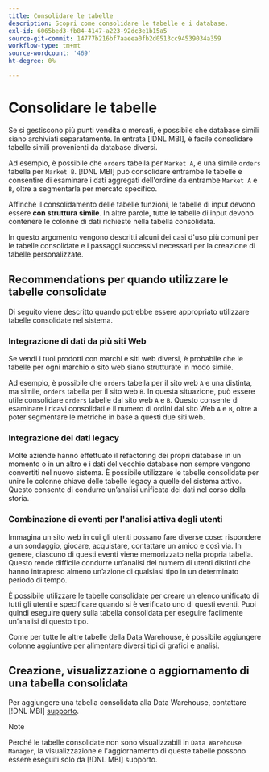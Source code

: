 ```yaml
---
title: Consolidare le tabelle
description: Scopri come consolidare le tabelle e i database.
exl-id: 6065bed3-fb84-4147-a223-92dc3e1b15a5
source-git-commit: 14777b216bf7aaeea0fb2d0513cc94539034a359
workflow-type: tm+mt
source-wordcount: '469'
ht-degree: 0%

---
```


# Consolidare le tabelle

Se si gestiscono più punti vendita o mercati, è possibile che database simili siano archiviati separatamente. In entrata [!DNL MBI], è facile consolidare tabelle simili provenienti da database diversi.

Ad esempio, è possibile che `orders` tabella per `Market A`, e una simile `orders` tabella per `Market B`. [!DNL MBI] può consolidare entrambe le tabelle e consentire di esaminare i dati aggregati dell&#39;ordine da entrambe `Market A` e `B`, oltre a segmentarla per mercato specifico.

Affinché il consolidamento delle tabelle funzioni, le tabelle di input devono essere **con struttura simile**. In altre parole, tutte le tabelle di input devono contenere le colonne di dati richieste nella tabella consolidata.

In questo argomento vengono descritti alcuni dei casi d&#39;uso più comuni per le tabelle consolidate e i passaggi successivi necessari per la creazione di tabelle personalizzate.

## Recommendations per quando utilizzare le tabelle consolidate

Di seguito viene descritto quando potrebbe essere appropriato utilizzare tabelle consolidate nel sistema.

### Integrazione di dati da più siti Web

Se vendi i tuoi prodotti con marchi e siti web diversi, è probabile che le tabelle per ogni marchio o sito web siano strutturate in modo simile.

Ad esempio, è possibile che `orders` tabella per il sito web `A` e una distinta, ma simile, `orders` tabella per il sito web `B`. In questa situazione, può essere utile consolidare `orders` tabelle dal sito web `A` e `B`. Questo consente di esaminare i ricavi consolidati e il numero di ordini dal sito Web `A` e `B`, oltre a poter segmentare le metriche in base a questi due siti web.

### Integrazione dei dati legacy

Molte aziende hanno effettuato il refactoring dei propri database in un momento o in un altro e i dati del vecchio database non sempre vengono convertiti nel nuovo sistema. È possibile utilizzare le tabelle consolidate per unire le colonne chiave delle tabelle legacy a quelle del sistema attivo. Questo consente di condurre un’analisi unificata dei dati nel corso della storia.

### Combinazione di eventi per l&#39;analisi attiva degli utenti

Immagina un sito web in cui gli utenti possano fare diverse cose: rispondere a un sondaggio, giocare, acquistare, contattare un amico e così via. In genere, ciascuno di questi eventi viene memorizzato nella propria tabella. Questo rende difficile condurre un’analisi del numero di utenti distinti che hanno intrapreso almeno un’azione di qualsiasi tipo in un determinato periodo di tempo.

È possibile utilizzare le tabelle consolidate per creare un elenco unificato di tutti gli utenti e specificare quando si è verificato uno di questi eventi. Puoi quindi eseguire query sulla tabella consolidata per eseguire facilmente un’analisi di questo tipo.

Come per tutte le altre tabelle della Data Warehouse, è possibile aggiungere colonne aggiuntive per alimentare diversi tipi di grafici e analisi.

## Creazione, visualizzazione o aggiornamento di una tabella consolidata

Per aggiungere una tabella consolidata alla Data Warehouse, contattare [!DNL MBI] [supporto](../guide-overview.md).

>[!NOTE]
>
>Perché le tabelle consolidate non sono visualizzabili in `Data Warehouse Manager`, la visualizzazione e l&#39;aggiornamento di queste tabelle possono essere eseguiti solo da [!DNL MBI] supporto.
